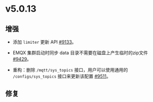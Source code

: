 # v5.0.13

## 增强

- 添加 `limiter` 更新 API [#9133](https://github.com/emqx/emqx/pull/9133)。

- EMQX 集群启动时同步 data 目录不需要在磁盘上产生临时的zip文件 [#9429](https://github.com/emqx/emqx/pull/9429)。

- 重构：删除 `/mqtt/sys_topics` 接口，用户可以使用通用的 `/configs/sys_topics` 接口来更新该配置 [#9511](https://github.com/emqx/emqx/pull/9511)。

## 修复
